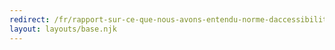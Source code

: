 ```yaml
---
redirect: /fr/rapport-sur-ce-que-nous-avons-entendu-norme-daccessibilite-des-technologies-de-linformation-et-des-communications-natic/
layout: layouts/base.njk
---
```

